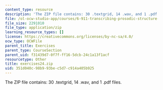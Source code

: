 ```yaml
---
content_type: resource
description: 'The ZIP file contains: 30 .textgrid, 14 .wav, and 1 .pdf files.'
file: /ol-ocw-studio-app/courses/6-911-transcribing-prosodic-structure-of-spoken-utterances-with-tobi-january-iap-2006/351d040c98b993bec5d7c914a405b925_exercises24.zip
file_size: 2291010
file_type: application/zip
learning_resource_types: []
license: https://creativecommons.org/licenses/by-nc-sa/4.0/
ocw_type: OCWFile
parent_title: Exercises
parent_type: CourseSection
parent_uid: f31439d7-0f7f-ff16-5dcb-24c1a13f1acf
resourcetype: Other
title: exercises24.zip
uid: 351d040c-98b9-93be-c5d7-c914a405b925
---
```

The ZIP file contains: 30 .textgrid, 14 .wav, and 1 .pdf files.